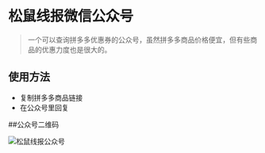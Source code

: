 # 松鼠线报微信公众号

> 一个可以查询拼多多优惠券的公众号，虽然拼多多商品价格便宜，但有些商品的优惠力度也是很大的。

## 使用方法

- 复制拼多多商品链接
- 在公众号里回复

##公众号二维码

![松鼠线报公众号](https://s1.ax1x.com/2020/10/11/0cyJd1.jpg)